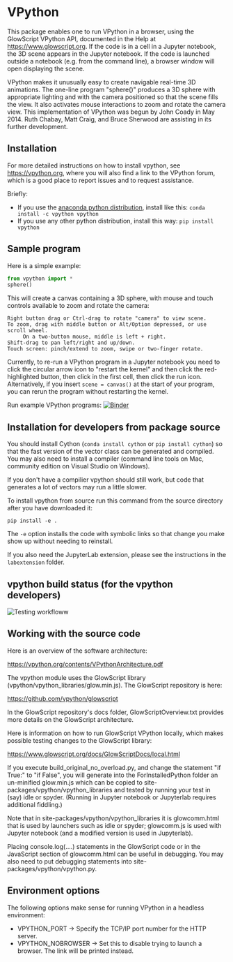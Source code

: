 # VPython

This package enables one to run VPython in a browser, using the GlowScript
VPython API, documented in the Help at https://www.glowscript.org. If the code is
in a cell in a Jupyter notebook, the 3D scene appears in the Jupyter notebook.
If the code is launched outside a notebook (e.g. from the command line), a
browser window will open displaying the scene.

VPython makes it unusually easy to create navigable real-time 3D animations.
The one-line program "sphere()" produces a 3D sphere with appropriate lighting
and with the camera positioned so that the scene fills the view. It also
activates mouse interactions to zoom and rotate the camera view. This
implementation of VPython was begun by John Coady in May 2014. Ruth Chabay,
Matt Craig, and Bruce Sherwood are assisting in its further development.

## Installation

For more detailed instructions on how to install vpython, see https://vpython.org, where you will also find a link to the VPython forum, which is a good place to report issues and to request assistance.

Briefly:

+ If you use the [anaconda python distribution](https://www.continuum.io/anaconda-overview), install like this: `conda install -c vpython vpython`
+ If you use any other python distribution, install this way: `pip install vpython`

## Sample program

Here is a simple example:

```python
from vpython import *
sphere()
```

This will create a canvas containing a 3D sphere, with mouse and touch
controls available to zoom and rotate the camera:

    Right button drag or Ctrl-drag to rotate "camera" to view scene.
    To zoom, drag with middle button or Alt/Option depressed, or use scroll wheel.
         On a two-button mouse, middle is left + right.
    Shift-drag to pan left/right and up/down.
    Touch screen: pinch/extend to zoom, swipe or two-finger rotate.

Currently, to re-run a VPython program in a Jupyter notebook you need to click the circular arrow icon to "restart the kernel" and then click the red-highlighted button, then click in the first cell, then click the run icon. Alternatively, if you insert `scene = canvas()` at the start of your program, you can rerun the program without restarting the kernel.

Run example VPython programs: [![Binder](https://mybinder.org/badge_logo.svg)](https://mybinder.org/v2/gh/vpython/vpython-jupyter/7.6.1?filepath=index.ipynb)

## Installation for developers from package source

You should install Cython (`conda install cython` or `pip install cython`) so
that the fast version of the vector class can be generated and compiled. You
may also need to install a compiler (command line tools on Mac, community
edition on Visual Studio on Windows).

If you don't have a compilier vpython should still work, but code that
generates a lot of vectors may run a little slower.

To install vpython from source run this command from the source directory
after you have downloaded it:

```
pip install -e .
```

The `-e` option installs the code with symbolic links so that change you make
show up without needing to reinstall.

If you also need the JupyterLab extension, please see the instructions
in the `labextension` folder.

## vpython build status (for the vpython developers)

![Testing workfloww](https://github.com/vpython/vpython-jupyter/actions/workflows/build.yml/badge.svg)


## Working with the source code

Here is an overview of the software architecture:

https://vpython.org/contents/VPythonArchitecture.pdf

The vpython module uses the GlowScript library (vpython/vpython_libraries/glow.min.js). The GlowScript repository is here:

https://github.com/vpython/glowscript

In the GlowScript repository's docs folder, GlowScriptOverview.txt provides more details on the GlowScript architecture.

Here is information on how to run GlowScript VPython locally, which makes possible testing changes to the GlowScript library:

https://www.glowscript.org/docs/GlowScriptDocs/local.html

If you execute build_original_no_overload.py, and change the statement "if True:" to "if False", you will generate into the ForInstalledPython folder an un-minified glow.min.js which can be copied to site-packages/vpython/vpython_libraries and tested by running your test in (say) idle or spyder. (Running in Jupyter notebook or Jupyterlab requires additional fiddling.)

Note that in site-packages/vpython/vpython_libraries it is glowcomm.html that is used by launchers such as idle or spyder; glowcomm.js is used with Jupyter notebook (and a modified version is used in Jupyterlab).

Placing console.log(....) statements in the GlowScript code or in the JavaScript section of glowcomm.html can be useful in debugging. You may also need to put debugging statements into site-packages/vpython/vpython.py.


## Environment options

The following options make sense for running VPython in a headless environment:
 
* VPYTHON_PORT -> Specify the TCP/IP port number for the HTTP server.
* VPYTHON_NOBROWSER -> Set this to disable trying to launch a browser.
    The link will be printed instead.
